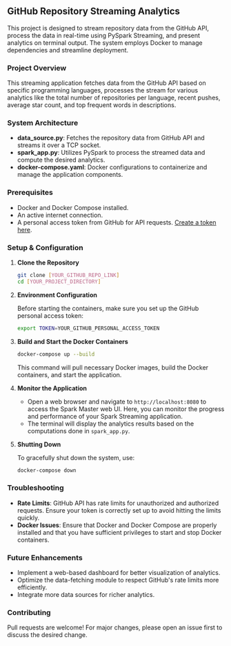 ## GitHub Repository Streaming Analytics

This project is designed to stream repository data from the GitHub API, process the data in real-time using PySpark Streaming, and present analytics on terminal output. The system employs Docker to manage dependencies and streamline deployment.

### Project Overview
This streaming application fetches data from the GitHub API based on specific programming languages, processes the stream for various analytics like the total number of repositories per language, recent pushes, average star count, and top frequent words in descriptions.

### System Architecture

- **data_source.py**: Fetches the repository data from GitHub API and streams it over a TCP socket.
- **spark_app.py**: Utilizes PySpark to process the streamed data and compute the desired analytics.
- **docker-compose.yaml**: Docker configurations to containerize and manage the application components.

### Prerequisites

- Docker and Docker Compose installed.
- An active internet connection.
- A personal access token from GitHub for API requests. [Create a token here](https://github.com/settings/tokens).

### Setup & Configuration

1. **Clone the Repository**
   
    ```bash
    git clone [YOUR_GITHUB_REPO_LINK]
    cd [YOUR_PROJECT_DIRECTORY]
    ```

2. **Environment Configuration**

   Before starting the containers, make sure you set up the GitHub personal access token:

    ```bash
    export TOKEN=YOUR_GITHUB_PERSONAL_ACCESS_TOKEN
    ```

3. **Build and Start the Docker Containers**

    ```bash
    docker-compose up --build
    ```

   This command will pull necessary Docker images, build the Docker containers, and start the application.

4. **Monitor the Application**

   - Open a web browser and navigate to `http://localhost:8080` to access the Spark Master web UI. Here, you can monitor the progress and performance of your Spark Streaming application.
   - The terminal will display the analytics results based on the computations done in `spark_app.py`.

5. **Shutting Down**

   To gracefully shut down the system, use:

    ```bash
    docker-compose down
    ```

### Troubleshooting

- **Rate Limits**: GitHub API has rate limits for unauthorized and authorized requests. Ensure your token is correctly set up to avoid hitting the limits quickly.
- **Docker Issues**: Ensure that Docker and Docker Compose are properly installed and that you have sufficient privileges to start and stop Docker containers.

### Future Enhancements

- Implement a web-based dashboard for better visualization of analytics.
- Optimize the data-fetching module to respect GitHub's rate limits more efficiently.
- Integrate more data sources for richer analytics.

### Contributing

Pull requests are welcome! For major changes, please open an issue first to discuss the desired change.